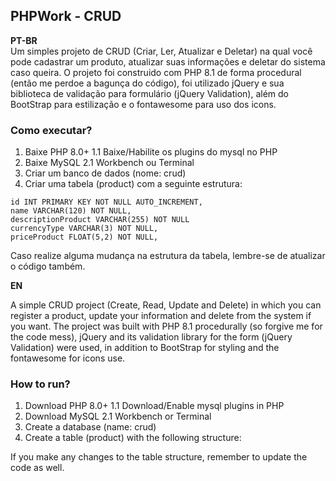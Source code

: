 ## PHPWork - CRUD

**PT-BR**  
Um simples projeto de CRUD (Criar, Ler, Atualizar e Deletar) na qual você pode cadastrar um produto, atualizar suas informações
e deletar do sistema caso queira. O projeto foi construido com PHP 8.1 de forma procedural (então me perdoe a bagunça do código),
foi utilizado jQuery e sua biblioteca de validação para formulário (jQuery Validation), além do BootStrap para estilização e o
fontawesome para uso dos icons.

### Como executar?

1. Baixe PHP 8.0+
    1.1 Baixe/Habilite os plugins do mysql no PHP
2. Baixe MySQL
    2.1 Workbench ou Terminal
3. Criar um banco de dados (nome: crud)
4. Criar uma tabela (product) com a seguinte estrutura:  
```
id INT PRIMARY KEY NOT NULL AUTO_INCREMENT,
name VARCHAR(120) NOT NULL,
descriptionProduct VARCHAR(255) NOT NULL
currencyType VARCHAR(3) NOT NULL,
priceProduct FLOAT(5,2) NOT NULL,
```

Caso realize alguma mudança na estrutura da tabela, lembre-se de atualizar o código também.

**EN**  

A simple CRUD project (Create, Read, Update and Delete) in which you can register a product, update your information
and delete from the system if you want. The project was built with PHP 8.1 procedurally (so forgive me for the code mess),
jQuery and its validation library for the form (jQuery Validation) were used, in addition to BootStrap for styling and the
fontawesome for icons use.

### How to run?

1. Download PHP 8.0+
     1.1 Download/Enable mysql plugins in PHP
2. Download MySQL
     2.1 Workbench or Terminal
3. Create a database (name: crud)
4. Create a table (product) with the following structure:  

If you make any changes to the table structure, remember to update the code as well.
